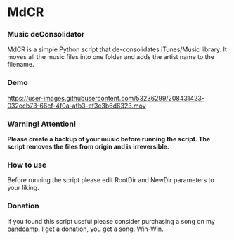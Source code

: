 # MdCR
### Music deConsolidator

MdCR is a simple Python script that de-consolidates iTunes/Music library. It moves all the music files into one folder and adds the artist name to the filename.

### Demo
https://user-images.githubusercontent.com/53236299/208431423-032ecb73-66cf-4f0a-afb3-ef3e3b6d6323.mov

### Warning! Attention!
**Please create a backup of your music before running the script. The script removes the files from origin and is irreversible.**

### How to use
Before running the script please edit RootDir and NewDir parameters to your liking.

### Donation
If you found this script useful please consider purchasing a song on my [bandcamp](https://matisme.bandcamp.com/). I get a donation, you get a song. Win-Win.

